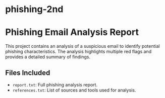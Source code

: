 # phishing-2nd
# Phishing Email Analysis Report

This project contains an analysis of a suspicious email to identify potential phishing characteristics. The analysis highlights multiple red flags and provides a detailed summary of findings.

## Files Included

- `report.txt`: Full phishing analysis report.
- `references.txt`: List of sources and tools used for analysis.
